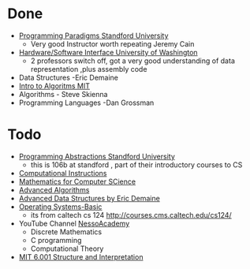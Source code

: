 # Done
- [Programming Paradigms Standford University](https://www.youtube.com/view_play_list?p=9D558D49CA734A02)
  - Very good Instructor worth repeating Jeremy Cain
- [Hardware/Software Interface University of Washington  ](https://courses.cs.washington.edu/courses/cse351/17wi/videos.html)
  - 2 professors switch off, got a very good understanding of data representation ,plus assembly code
- Data Structures -Eric Demaine
- [Intro to Algoritms MIT](https://ocw.mit.edu/courses/electrical-engineering-and-computer-science/6-006-introduction-to-algorithms-fall-2011/)
- Algorithms - Steve Skienna
- Programming Languages -Dan Grossman
# Todo
- [Programming Abstractions Standford University](https://www.youtube.com/watch?v=kMzH3tfP6f8&list=PLFE6E58F856038C69)  
  - this is 106b at standford , part of their introductory courses to CS
- [Computational Instructions](https://ocw.mit.edu/courses/electrical-engineering-and-computer-science/6-004-computation-structures-spring-2017/)  
- [Mathematics for Computer SCience](https://www.youtube.com/watch?v=wIq4CssPoO0&list=PLUl4u3cNGP60UlabZBeeqOuoLuj_KNphQ)
- [Advanced Algorithms](https://www.youtube.com/playlist?list=PL2SOU6wwxB0uP4rJgf5ayhHWgw7akUWSf)
- [Advanced Data Structures by Eric Demaine](http://courses.csail.mit.edu/6.851/spring14/lectures/)
- [Operating Systems-Basic](https://www.youtube.com/watch?v=Hf4wvrgSHx8&list=PL3swII2vlVoVbav6FV98pidq6BsTN4u56) 
  - its from caltech cs 124 http://courses.cms.caltech.edu/cs124/
- YouTube Channel [NessoAcademy](https://www.youtube.com/channel/UCQYMhOMi_Cdj1CEAU-fv80A)
  - Discrete Mathematics
  - C programming
  - Computational Theory
- [MIT 6.001 Structure and Interpretation](https://www.youtube.com/watch?v=2Op3QLzMgSY&list=PLE18841CABEA24090)
